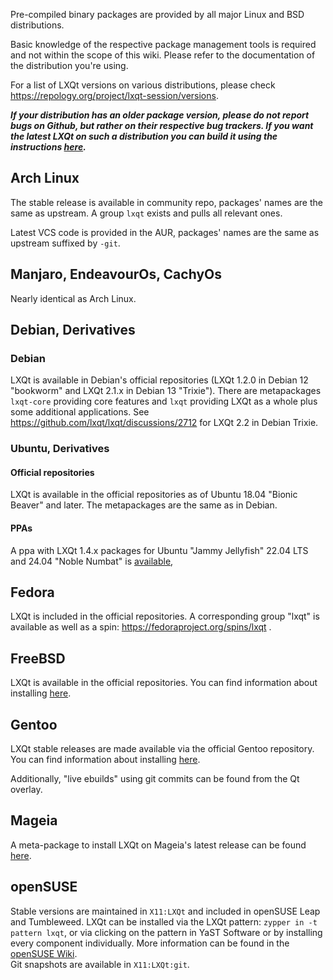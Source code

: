 Pre-compiled binary packages are provided by all major Linux and BSD distributions.   

Basic knowledge of the respective package management tools is required and not within the scope of this wiki. Please refer to the documentation of the distribution you're using.   

For a list of LXQt versions on various distributions, please check https://repology.org/project/lxqt-session/versions.

***If your distribution has an older package version, please do not report bugs on Github, but rather on their respective bug trackers.
If you want the latest LXQt on such a distribution you can build it using the instructions [here](https://github.com/lxqt/lxqt/wiki/Building-from-source).***

## Arch Linux

The stable release is available in community repo, packages' names are the same as upstream. A group `lxqt` exists and pulls all relevant ones.

Latest VCS code is provided in the AUR, packages' names are the same as upstream suffixed by `-git`.

## Manjaro, EndeavourOs, CachyOs

Nearly identical as Arch Linux.

## Debian, Derivatives

### Debian

LXQt is available in Debian's official repositories (LXQt 1.2.0 in Debian 12 "bookworm" and LXQt 2.1.x in Debian 13 "Trixie"). There are metapackages `lxqt-core` providing core features and `lxqt` providing LXQt as a whole plus some additional applications. See https://github.com/lxqt/lxqt/discussions/2712 for LXQt 2.2 in Debian Trixie. 

### Ubuntu, Derivatives

#### Official repositories

LXQt is available in the official repositories as of Ubuntu 18.04 "Bionic Beaver" and later.
The metapackages are the same as in Debian.   

#### PPAs

A ppa with LXQt 1.4.x packages for Ubuntu "Jammy Jellyfish" 22.04 LTS and 24.04 "Noble Numbat" is [available](https://launchpad.net/~lubuntu-dev/+archive/ubuntu/backports/+packages),

## Fedora

LXQt is included in the official repositories. A corresponding group "lxqt" is available as well as a spin: https://fedoraproject.org/spins/lxqt .

## FreeBSD

LXQt is available in the official repositories. You can find information about installing [here](https://wiki.freebsd.org/LXQt).

## Gentoo

LXQt stable releases are made available via the official Gentoo repository.  You can find information about installing [here](https://wiki.gentoo.org/wiki/LXQt).

Additionally, "live ebuilds" using git commits can be found from the Qt overlay.


## Mageia

A meta-package to install LXQt on Mageia's latest release can be found [here](http://mageia.madb.org/package/show/application/0/name/task-lxqt).    

## openSUSE

Stable versions are maintained in `X11:LXQt` and included in openSUSE Leap and Tumbleweed. LXQt can be installed via the LXQt pattern: `zypper in -t pattern lxqt`, or via clicking on the pattern in YaST Software or by installing every component individually. More information can be found in the [openSUSE Wiki](https://en.opensuse.org/LXQT).   
Git snapshots are available in `X11:LXQt:git`.   

